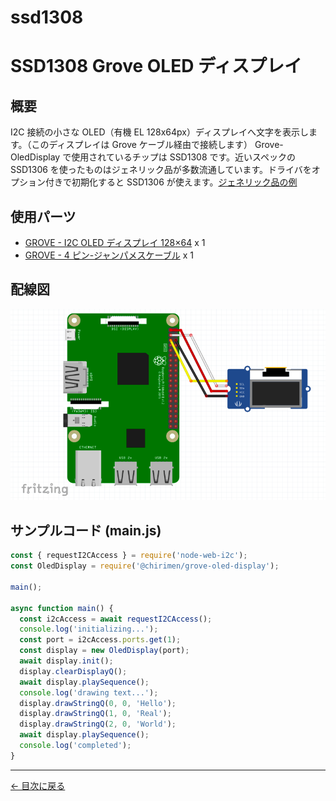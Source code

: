 # ssd1308

# SSD1308 Grove OLED ディスプレイ

## 概要

I2C 接続の小さな OLED（有機 EL 128x64px）ディスプレイへ文字を表示します。（このディスプレイは Grove ケーブル経由で接続します）
Grove-OledDisplay で使用されているチップは SSD1308 です。近いスペックの SSD1306 を使ったものはジェネリック品が多数流通しています。ドライバをオプション付きで初期化すると SSD1306 が使えます。[ジェネリック品の例](https://www.amazon.co.jp/s?k=SSD1306)

## 使用パーツ

- [GROVE - I2C OLED ディスプレイ 128×64](https://www.switch-science.com/catalog/829/) x 1
- [GROVE - 4 ピン-ジャンパメスケーブル](https://www.switch-science.com/catalog/1048/) x 1

## 配線図

![配線図](./images/ssd1308/schematic.png 'schematic')

## サンプルコード (main.js)

```javascript
const { requestI2CAccess } = require('node-web-i2c');
const OledDisplay = require('@chirimen/grove-oled-display');

main();

async function main() {
  const i2cAccess = await requestI2CAccess();
  console.log('initializing...');
  const port = i2cAccess.ports.get(1);
  const display = new OledDisplay(port);
  await display.init();
  display.clearDisplayQ();
  await display.playSequence();
  console.log('drawing text...');
  display.drawStringQ(0, 0, 'Hello');
  display.drawStringQ(1, 0, 'Real');
  display.drawStringQ(2, 0, 'World');
  await display.playSequence();
  console.log('completed');
}
```

---

[← 目次に戻る](./index.md)
